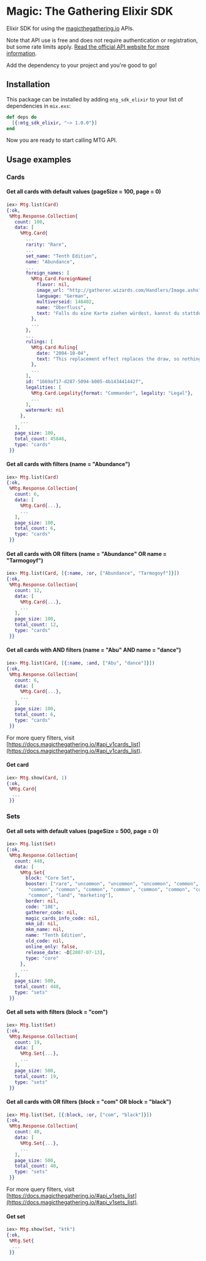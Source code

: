 # Magic: The Gathering Elixir SDK

Elixir SDK for using the [magicthegathering.io](http://magicthegathering.io) APIs.

Note that API use is free and does not require authentication or registration, but some rate limits apply. [Read the official API website for more information](https://docs.magicthegathering.io/#documentationrate_limits).

Add the dependency to your project and you're good to go!

## Installation

This package can be installed by adding `mtg_sdk_elixir` to your list of dependencies in
`mix.exs`:

```elixir
def deps do
  [{:mtg_sdk_elixir, "~> 1.0.0"}]
end
```

Now you are ready to start calling MTG API.

## Usage examples

### Cards

#### Get all cards with default values (pageSize = 100, page = 0)
```elixir
iex> Mtg.list(Card)
{:ok,
 %Mtg.Response.Collection{
   count: 100,
   data: [
     %Mtg.Card{
       ...
       rarity: "Rare",
       ...
       set_name: "Tenth Edition",
       name: "Abundance",
       ...
       foreign_names: [
         %Mtg.Card.ForeignName{
           flavor: nil,
           image_url: "http://gatherer.wizards.com/Handlers/Image.ashx?multiverseid=148402&type=card",
           language: "German",
           multiverseid: 148402,
           name: "Überfluss",
           text: "Falls du eine Karte ziehen würdest, kannst du stattdessen Land oder Nichtland bestimmen und Karten oben von deiner Bibliothek aufdecken, bis du eine Karte der bestimmten Art aufdeckst. Nimm diese Karte auf deine Hand und lege alle anderen auf diese Weise aufgedeckten Karten in beliebiger Reihenfolge unter deine Bibliothek."
         },
         ...
       },
       ...
       rulings: [
         %Mtg.Card.Ruling{
           date: "2004-10-04",
           text: "This replacement effect replaces the draw, so nothing that triggers on a draw will trigger."
         },
         ...
       ],
       id: "1669af17-d287-5094-b005-4b143441442f",
       legalities: [
         %Mtg.Card.Legality{format: "Commander", legality: "Legal"},
         ...
       ],
       watermark: nil
     },
     ...
   ],
   page_size: 100,
   total_count: 45846,
   type: "cards"
 }}
```

#### Get all cards with filters (name = "Abundance")
```elixir
iex> Mtg.list(Card)
{:ok,
 %Mtg.Response.Collection{
   count: 6,
   data: [
     %Mtg.Card{...},
     ...
   ],
   page_size: 100,
   total_count: 6,
   type: "cards"
 }}
```

#### Get all cards with OR filters (name = "Abundance" OR name = "Tarmogoyf")
```elixir
iex> Mtg.list(Card, [{:name, :or, ["Abundance", "Tarmogoyf"]}])
{:ok,
 %Mtg.Response.Collection{
   count: 12,
   data: [
     %Mtg.Card{...},
     ...
   ],
   page_size: 100,
   total_count: 12,
   type: "cards"
 }}
```

#### Get all cards with AND filters (name = "Abu" AND name = "dance")
```elixir
iex> Mtg.list(Card, [{:name, :and, ["Abu", "dance"]}])
{:ok,
 %Mtg.Response.Collection{
   count: 6,
   data: [
     %Mtg.Card{...},
     ...
   ],
   page_size: 100,
   total_count: 6,
   type: "cards"
 }}
```

For more query filters, visit [https://docs.magicthegathering.io/#api_v1cards_list](https://docs.magicthegathering.io/#api_v1cards_list).

#### Get card
```elixir
iex> Mtg.show(Card, 1)
{:ok,
 %Mtg.Card{
  ...
 }}
```

### Sets

#### Get all sets with default values (pageSize = 500, page = 0)
```elixir
iex> Mtg.list(Set)
{:ok,
 %Mtg.Response.Collection{
   count: 448,
   data: [
     %Mtg.Set{
       block: "Core Set",
       booster: ["rare", "uncommon", "uncommon", "uncommon", "common", "common",
        "common", "common", "common", "common", "common", "common", "common",
        "common", "land", "marketing"],
       border: nil,
       code: "10E",
       gatherer_code: nil,
       magic_cards_info_code: nil,
       mkm_id: nil,
       mkm_name: nil,
       name: "Tenth Edition",
       old_code: nil,
       online_only: false,
       release_date: ~D[2007-07-13],
       type: "core"
     },
     ...
   ],
   page_size: 500,
   total_count: 448,
   type: "sets"
 }}
```

#### Get all sets with filters (block = "com")
```elixir
iex> Mtg.list(Set)
{:ok,
 %Mtg.Response.Collection{
   count: 19,
   data: [
     %Mtg.Set{...},
     ...
   ],
   page_size: 500,
   total_count: 19,
   type: "sets"
 }}
```

#### Get all cards with OR filters (block = "com" OR block = "black")
```elixir
iex> Mtg.list(Set, [{:block, :or, ["com", "black"]}])
{:ok,
 %Mtg.Response.Collection{
   count: 40,
   data: [
     %Mtg.Set{...},
     ...
   ],
   page_size: 500,
   total_count: 40,
   type: "sets"
 }}
```

For more query filters, visit [https://docs.magicthegathering.io/#api_v1sets_list](https://docs.magicthegathering.io/#api_v1sets_list).

#### Get set
```elixir
iex> Mtg.show(Set, "ktk")
{:ok,
 %Mtg.Set{
  ...
 }}
```
